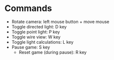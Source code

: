 # Commands
- Rotate camera: left mouse button + move mouse
- Toggle directed light: D key
- Toggle point light: P key
- Toggle wire view: W key
- Toggle light calculations: L key
- Pause game: S key
    - Reset game (during pause): R key